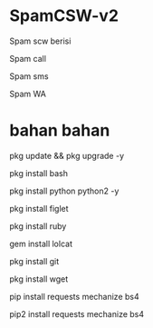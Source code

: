 # SpamCSW-v2

Spam scw berisi 

Spam call

Spam sms 

Spam WA

# bahan bahan

pkg update && pkg upgrade -y

pkg install bash

pkg install python python2 -y

pkg install figlet 

pkg install ruby 

gem install lolcat

pkg install git

pkg install wget

pip install requests mechanize bs4

pip2 install requests mechanize bs4

